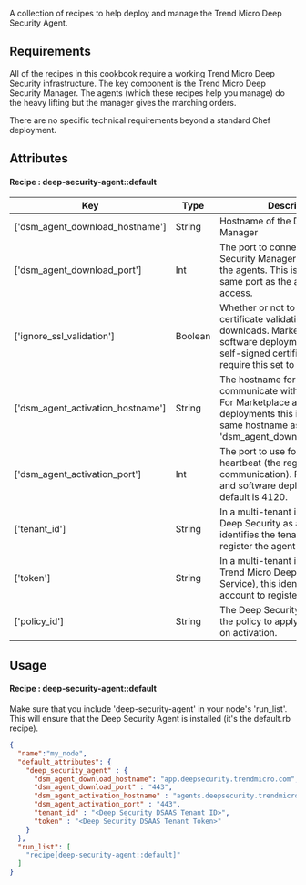 A collection of recipes to help deploy and manage the Trend Micro Deep Security Agent.

## Requirements

All of the recipes in this cookbook require a working Trend Micro Deep Security infrastructure. The key component is the Trend Micro Deep Security Manager. The agents (which these recipes help you manage) do the heavy lifting but the manager gives the marching orders. 

There are no specific technical requirements beyond a standard Chef deployment.


## Attributes

#### Recipe : deep-security-agent::default

Key | Type | Description | Default
----|------|-------------|--------
['dsm_agent_download_hostname'] | String | Hostname of the Deep Security Manager | app.deepsecurity.trendmicro.com
['dsm_agent_download_port'] | Int | The port to connect to the Deep Security Manager on to download the agents. This is typically the same port as the admin web access. | 443
['ignore_ssl_validation'] | Boolean |  Whether or not to ignore the SSL certificate validation for agent downloads. Marketplace and software deployments ship with self-signed certificates and require this set to 'true'. | false
['dsm_agent_activation_hostname'] | String | The hostname for the agents to communicate with once deployed. For Marketplace and software deployments this is typically the same hostname as 'dsm_agent_download_hostname'. | agents.deepsecurity.trendmicro.com
['dsm_agent_activation_port'] | Int | The port to use for the agent heartbeat (the regular communication). For Marketplace and software deployments, the default is 4120. | 443
['tenant_id'] | String | In a multi-tenant installation (like Deep Security as a Service), this identifies the tenant account to register the agent with. | nil
['token'] | String | In a multi-tenant installation (like Trend Micro Deep Security as a Service), this identifies the tenant account to register the agent with. | nil
['policy_id'] | String | The Deep Security ID assigned to the policy to apply to the agents on activation. | nil


## Usage

#### Recipe : deep-security-agent::default

Make sure that you include 'deep-security-agent' in your node's 'run_list'. This will ensure that the Deep Security Agent is installed (it's the default.rb recipe).

```json
{
  "name":"my_node",
  "default_attributes": {
    "deep_security_agent" : {
      "dsm_agent_download_hostname": "app.deepsecurity.trendmicro.com",
      "dsm_agent_download_port" : "443",
      "dsm_agent_activation_hostname" : "agents.deepsecurity.trendmicro.com",
      "dsm_agent_activation_port" : "443",
      "tenant_id" : "<Deep Security DSAAS Tenant ID>",
      "token" : "<Deep Security DSAAS Tenant Token>"
	}
  },
  "run_list": [
    "recipe[deep-security-agent::default]"
  ]
}
```